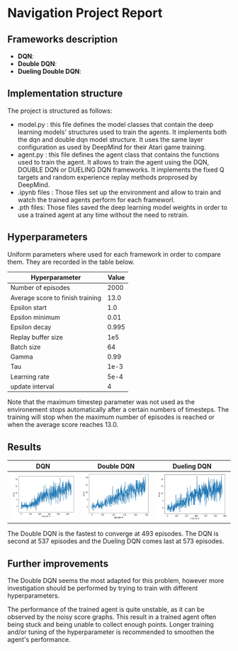 # Navigation Project Report

## Frameworks description

* **DQN**:
* **Double DQN**:
* **Dueling Double DQN**:

## Implementation structure

The project is structured as follows:

* model.py : this file defines the model classes that contain the deep learning models' structures used to train the agents. It implements both the dqn and double dqn model structure. It uses the same layer configuration as used by DeepMind for their Atari game training.
* agent.py : this file defines the agent class that contains the functions used to train the agent. It allows to train the agent using the DQN, DOUBLE DQN or DUELING DQN frameworks. It implements the fixed Q targets and random experience replay methods proprosed by DeepMind. 
* .ipynb files : Those files set up the environment and allow to train and watch the trained agents perform for each frameworl.
* .pth files: Those files saved the deep learning model weights in order to use a trained agent at any time without the need to retrain.
    
## Hyperparameters

Uniform parameters where used for each framework in order to compare them. They are recorded in the table below.

  | Hyperparameter                      | Value |
  | ----------------------------------- | ----- |
  | Number of episodes                  | 2000  |
  | Average score to finish training    | 13.0  |
  | Epsilon start                       | 1.0   |
  | Epsilon minimum                     | 0.01  |
  | Epsilon decay                       | 0.995 |
  | Replay buffer size                  | 1e5   |
  | Batch size                          | 64    |
  | Gamma                               | 0.99  |
  | Tau                                 | 1e-3  |
  | Learning rate                       | 5e-4  |
  | update interval                     | 4     |

Note that the maximum timestep parameter was not used as the environement stops automatically after a certain numbers of timesteps. The training will stop when the maximum number of episodes is reached or when the average score reaches 13.0.

## Results

| DQN                                        | Double DQN                         | Dueling DQN                                         |
| ------------------------------------------ | ---------------------------------- | --------------------------------------------------- |
| ![double-dqn](report_files/dqn_performance.png)              | ![dqn](report_files/double_dqn.png)      | ![dueling double dqn](report_files/dueling_dqn.png)          |

The Double DQN is the fastest to converge at 493 episodes. The DQN is second at 537 episodes and the Dueling DQN comes last at 573 episodes.

## Further improvements

The Double DQN seems the most adapted for this problem, however more investigation should be performed by trying to train with different hyperparameters.

The performance of the trained agent is quite unstable, as it can be observed by the noisy score graphs. This result in a trained agent often being stuck and being unable to collect enough points. Longer training and/or tuning of the hyperparameter is recommended to smoothen the agent's performance.

